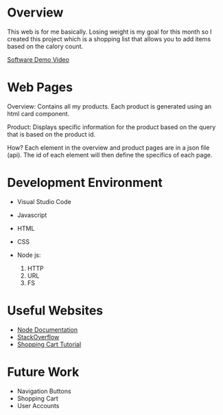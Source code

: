 # Overview
This web is for me basically. Losing weight is my goal for this month so I created this project which is a shopping list that allows you to add items based on the calory count. 

[Software Demo Video](https://youtu.be/oEoDkqIG_i0)

# Web Pages

Overview:
Contains all my products. Each product is generated using an html card component.

Product: 
Displays specific information for the product based on the query that is based on the product id.

How? 
Each element in the overview and product pages are in a json file (api). The id of each element will then define the specifics of each page.

# Development Environment

* Visual Studio Code
* Javascript
* HTML
* CSS

* Node js: 
    1. HTTP 
    2. URL
    3. FS


# Useful Websites
* [Node Documentation](https://nodejs.org/en/docs/)
* [StackOverflow](https://stackoverflow.com/)
* [Shopping Cart Tutorial](https://www.youtube.com/results?search_query=node+js+shopping+cart)

# Future Work
* Navigation Buttons
* Shopping Cart
* User Accounts